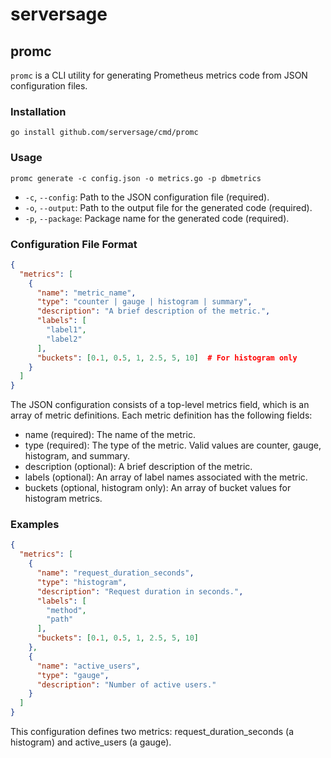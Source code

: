 # serversage

## promc

`promc` is a CLI utility for generating Prometheus metrics code from JSON configuration files.

### Installation

`go install github.com/serversage/cmd/promc`

### Usage

`promc generate -c config.json -o metrics.go -p dbmetrics`


- `-c`, `--config`: Path to the JSON configuration file (required).
- `-o`, `--output`: Path to the output file for the generated code (required).
- `-p`, `--package`: Package name for the generated code (required).

### Configuration File Format

```json
{
  "metrics": [
    {
      "name": "metric_name",
      "type": "counter | gauge | histogram | summary",
      "description": "A brief description of the metric.",
      "labels": [
        "label1",
        "label2"
      ],
      "buckets": [0.1, 0.5, 1, 2.5, 5, 10]  # For histogram only
    }
  ]
}
```

The JSON configuration consists of a top-level metrics field, which is an array of metric definitions. Each metric definition has the following fields:
- name (required): The name of the metric.
- type (required): The type of the metric. Valid values are counter, gauge, histogram, and summary.
- description (optional): A brief description of the metric.
- labels (optional): An array of label names associated with the metric.
- buckets (optional, histogram only): An array of bucket values for histogram metrics.

### Examples

```json
{
  "metrics": [
    {
      "name": "request_duration_seconds",
      "type": "histogram",
      "description": "Request duration in seconds.",
      "labels": [
        "method",
        "path"
      ],
      "buckets": [0.1, 0.5, 1, 2.5, 5, 10]
    },
    {
      "name": "active_users",
      "type": "gauge",
      "description": "Number of active users."
    }
  ]
}
```

This configuration defines two metrics: request_duration_seconds (a histogram) and active_users (a gauge).
